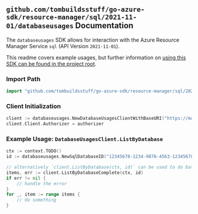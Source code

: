 
## `github.com/tombuildsstuff/go-azure-sdk/resource-manager/sql/2021-11-01/databaseusages` Documentation

The `databaseusages` SDK allows for interaction with the Azure Resource Manager Service `sql` (API Version `2021-11-01`).

This readme covers example usages, but further information on [using this SDK can be found in the project root](https://github.com/tombuildsstuff/go-azure-sdk/tree/main/docs).

### Import Path

```go
import "github.com/tombuildsstuff/go-azure-sdk/resource-manager/sql/2021-11-01/databaseusages"
```


### Client Initialization

```go
client := databaseusages.NewDatabaseUsagesClientWithBaseURI("https://management.azure.com")
client.Client.Authorizer = authorizer
```


### Example Usage: `DatabaseUsagesClient.ListByDatabase`

```go
ctx := context.TODO()
id := databaseusages.NewSqlDatabaseID("12345678-1234-9876-4563-123456789012", "example-resource-group", "serverValue", "databaseValue")

// alternatively `client.ListByDatabase(ctx, id)` can be used to do batched pagination
items, err := client.ListByDatabaseComplete(ctx, id)
if err != nil {
	// handle the error
}
for _, item := range items {
	// do something
}
```
